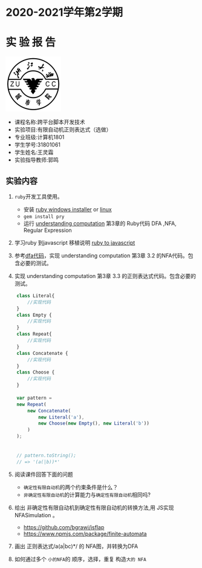 
# 2020-2021学年第2学期
# **实 验 报 告**
![zucc](.\img\zucc.png)

- 课程名称:跨平台脚本开发技术  
- 实验项目:有限自动机正则表达式（选做）
- 专业班级:计算机1801
- 学生学号:31801061
- 学生姓名:王灵霜
- 实验指导教师:郭鸣

## 实验内容

1. `ruby`开发工具使用。
    - 安装 [ruby windows installer](https://rubyinstaller.org/) or [linux]( https://www.ruby-lang.org/en/documentation/installation/) 
    - `gem install pry`
    - 运行 [understanding computation](https://github.com/tomstuart/computationbook) 第3章的 Ruby代码 DFA ,NFA, Regular Expression
    
1. 学习ruby 到javascript 移植说明 [ruby to javascript](/ruby2js.md)

1.  参考[dfa代码](/dfajs.zip)，实现 understanding computation 第3章 3.2 的NFA代码。包含必要的测试。
    
1. 实现 understanding computation 第3章 3.3 的正则表达式代码。包含必要的测试。

```js
    class Literal{
        //实现代码    
    } 
    class Empty {
        //实现代码   
    }
    class Repeat{
        //实现代码    
    } 
    class Concatenate {
        //实现代码   
    }
    class Choose {
        //实现代码   
    }        
    
    var pattern =
    new Repeat(
        new Concatenate(
            new Literal('a'),
            new Choose(new Empty(), new Literal('b'))
        )
    );
    
    
    // pattern.toString();
    // => '(a(|b))*'
```

5. 阅读课件回答下面的问题
    - `确定性有限自动机`的两个约束条件是什么？
    - `非确定性有限自动机`的计算能力与`确定性有限自动机`相同吗?
1. 给出 非确定性有限自动机到确定性有限自动机的转换方法,用 JS实现NFASimulation 。
    - https://github.com/bgrawi/jsflap
    - https://www.npmjs.com/package/finite-automata

1. 画出 正则表达式/a(a|bc)*/ 的 NFA图，并转换为DFA

1. 如何通过多个 `小的NFA`的 顺序，选择，重复 构造`大的 NFA`

